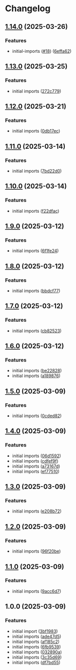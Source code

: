 # Changelog

## [1.14.0](https://github.com/nebetoxyz/create-pull-request--action/compare/v1.13.0...v1.14.0) (2025-03-26)


### Features

* initial-imports ([#18](https://github.com/nebetoxyz/create-pull-request--action/issues/18)) ([6effa62](https://github.com/nebetoxyz/create-pull-request--action/commit/6effa62499ca621e414b89dc9e78948452fe9904))

## [1.13.0](https://github.com/nebetoxyz/create-pull-request--action/compare/v1.12.0...v1.13.0) (2025-03-25)


### Features

* initial imports ([272c779](https://github.com/nebetoxyz/create-pull-request--action/commit/272c779f2de0f4ab54c9642a9c2ec9bfb28298e8))

## [1.12.0](https://github.com/nebetoxyz/create-pull-request--action/compare/v1.11.0...v1.12.0) (2025-03-21)


### Features

* initial imports ([0db17ec](https://github.com/nebetoxyz/create-pull-request--action/commit/0db17ecae7bad5e0a3ff5397cab890651d7048b7))

## [1.11.0](https://github.com/nebetoxyz/create-pull-request--action/compare/v1.10.0...v1.11.0) (2025-03-14)


### Features

* initial imports ([7bd22d0](https://github.com/nebetoxyz/create-pull-request--action/commit/7bd22d05321c6f6f9ab32d12a62093a8bf89c369))

## [1.10.0](https://github.com/nebetoxyz/create-pull-request--action/compare/v1.9.0...v1.10.0) (2025-03-14)


### Features

* initial imports ([f22dfac](https://github.com/nebetoxyz/create-pull-request--action/commit/f22dfac26fb05cd68cb32904996708e2b64e98f9))

## [1.9.0](https://github.com/nebetoxyz/create-pull-request--action/compare/v1.8.0...v1.9.0) (2025-03-12)


### Features

* initial imports ([6f1fe24](https://github.com/nebetoxyz/create-pull-request--action/commit/6f1fe24c8a5c06b63452bcfd8b2262a8df4af485))

## [1.8.0](https://github.com/nebetoxyz/create-pull-request--action/compare/v1.7.0...v1.8.0) (2025-03-12)


### Features

* initial imports ([bbdcf77](https://github.com/nebetoxyz/create-pull-request--action/commit/bbdcf77fc5eeb89f2906332a9df4264b06cf0ec3))

## [1.7.0](https://github.com/nebetoxyz/create-pull-request--action/compare/v1.6.0...v1.7.0) (2025-03-12)


### Features

* initial imports ([cb82523](https://github.com/nebetoxyz/create-pull-request--action/commit/cb82523730d7049427c6314a287be499f0e817b2))

## [1.6.0](https://github.com/nebetoxyz/create-pull-request--action/compare/v1.5.0...v1.6.0) (2025-03-12)


### Features

* initial imports ([be22828](https://github.com/nebetoxyz/create-pull-request--action/commit/be228286e1288627e8d337ea59ff07f2ffd0d683))
* initial imports ([a189876](https://github.com/nebetoxyz/create-pull-request--action/commit/a18987614b30b171df1172d0576a4d9b243bfe19))

## [1.5.0](https://github.com/nebetoxyz/create-pull-request--action/compare/v1.4.0...v1.5.0) (2025-03-09)


### Features

* initial imports ([0cded82](https://github.com/nebetoxyz/create-pull-request--action/commit/0cded825c9dc0e763a0d747b7ac3244b18d58f69))

## [1.4.0](https://github.com/nebetoxyz/create-pull-request--action/compare/v1.3.0...v1.4.0) (2025-03-09)


### Features

* initial imports ([06d1592](https://github.com/nebetoxyz/create-pull-request--action/commit/06d1592e30de480a815c5b1845d75d27365c6818))
* initial imports ([cdfef9f](https://github.com/nebetoxyz/create-pull-request--action/commit/cdfef9f93b8c7f7e1edb02471f174387e7bb6ed2))
* initial imports ([a73167d](https://github.com/nebetoxyz/create-pull-request--action/commit/a73167d001956f02fd37687fc07cf820dd7b52c4))
* initial imports ([ef77510](https://github.com/nebetoxyz/create-pull-request--action/commit/ef77510369631a0be77cfbeab4d4f57295f0609d))

## [1.3.0](https://github.com/nebetoxyz/create-pull-request--action/compare/v1.2.0...v1.3.0) (2025-03-09)


### Features

* initial imports ([e208b72](https://github.com/nebetoxyz/create-pull-request--action/commit/e208b7270f1fb0be272596d1bb3e635e0ce283bf))

## [1.2.0](https://github.com/nebetoxyz/create-pull-request--action/compare/v1.1.0...v1.2.0) (2025-03-09)


### Features

* initial imports ([96f20be](https://github.com/nebetoxyz/create-pull-request--action/commit/96f20be499d29f275760a18ff247fc6bf5cfb806))

## [1.1.0](https://github.com/nebetoxyz/create-pull-request--action/compare/v1.0.0...v1.1.0) (2025-03-09)


### Features

* initial imports ([9acc6d7](https://github.com/nebetoxyz/create-pull-request--action/commit/9acc6d79633ee1cde89d67cf822e0284e8af83ef))

## 1.0.0 (2025-03-09)


### Features

* initial import ([3bf1983](https://github.com/nebetoxyz/create-pull-request--action/commit/3bf1983326941734ede37f042ebaed01b33ab9bd))
* initial imports ([ade47d5](https://github.com/nebetoxyz/create-pull-request--action/commit/ade47d5f9789498ad446cd1d6ca02617ab4b61bd))
* initial imports ([af185c2](https://github.com/nebetoxyz/create-pull-request--action/commit/af185c2e979da5faf73e3f2d105eb370578a348e))
* initial imports ([6fb9539](https://github.com/nebetoxyz/create-pull-request--action/commit/6fb9539c4eb52c10e0dcb28c6156dbd39142160e))
* initial imports ([032890a](https://github.com/nebetoxyz/create-pull-request--action/commit/032890a9a223faa99c6e70eb1560895b32bf2880))
* initial imports ([3c35d69](https://github.com/nebetoxyz/create-pull-request--action/commit/3c35d695612a3dcdee0549265cbf9cea95155c85))
* initial imports ([df7bd55](https://github.com/nebetoxyz/create-pull-request--action/commit/df7bd555a4225bdc92e59365fb73f4cff083e57c))
